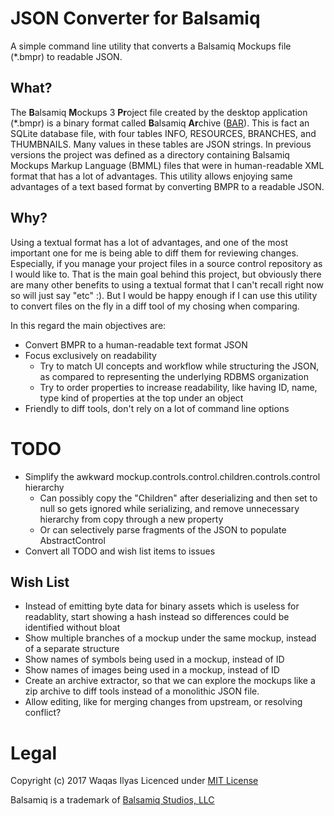 # JSON Converter for Balsamiq
A simple command line utility that converts a Balsamiq Mockups file (\*.bmpr) to readable JSON.

## What?
The **B**alsamiq **M**ockups 3 **Pr**oject file created by the desktop application (\*.bmpr) is a binary format called **B**alsamiq **Ar**chive ([BAR](https://support.balsamiq.com/resources/bmpr-format/)). This is fact an SQLite database file, with four tables INFO, RESOURCES, BRANCHES, and THUMBNAILS. Many values in these tables are JSON strings. In previous versions the project was defined as a directory containing Balsamiq Mockups Markup Language (BMML) files that were in human-readable XML format that has a lot of advantages. This utility allows enjoying same advantages of a text based format by converting BMPR to a readable JSON. 

## Why?
Using a textual format has a lot of advantages, and one of the most important one for me is being able to diff them for reviewing changes. Especially, if you manage your project files in a source control repository as I would like to. That is the main goal behind this project, but obviously there are many other benefits to using a textual format that I can't recall right now so will just say "etc" :). But I would be happy enough if I can use this utility to convert files on the fly in a diff tool of my chosing when comparing.

In this regard the main objectives are:
* Convert BMPR to a human-readable text format JSON
* Focus exclusively on readability
  * Try to match UI concepts and workflow while structuring the JSON, as compared to representing the underlying RDBMS organization
  * Try to order properties to increase readability, like having ID, name, type kind of properties at the top under an object
* Friendly to diff tools, don't rely on a lot of command line options
 
# TODO
* Simplify the awkward mockup.controls.control.children.controls.control hierarchy
  * Can possibly copy the "Children" after deserializing and then set to null so gets ignored while serializing, and remove unnecessary hierarchy from copy through a new property
  * Or can selectively parse fragments of the JSON to populate AbstractControl
* Convert all TODO and wish list items to issues

## Wish List
* Instead of emitting byte data for binary assets which is useless for readablity, start showing a hash instead so differences could be identified without bloat
* Show multiple branches of a mockup under the same mockup, instead of a separate structure
* Show names of symbols being used in a mockup, instead of ID
* Show names of images being used in a mockup, instead of ID
* Create an archive extractor, so that we can explore the mockups like a zip archive to diff tools instead of a monolithic JSON file.
* Allow editing, like for merging changes from upstream, or resolving conflict? 

# Legal

Copyright (c) 2017 Waqas Ilyas
Licenced under [MIT License](LICENSE)

Balsamiq is a trademark of [Balsamiq Studios, LLC](https://balsamiq.com)

